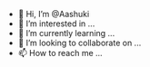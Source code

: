 - 👋 Hi, I’m @Aashuki
- 👀 I’m interested in ...
- 🌱 I’m currently learning ...
- 💞️ I’m looking to collaborate on ...
- 📫 How to reach me ...

<!---
Aashuki/Aashuki is a ✨ special ✨ repository because its `README.md` (this file) appears on your GitHub profile.
You can click the Preview link to take a look at your changes.
--->


